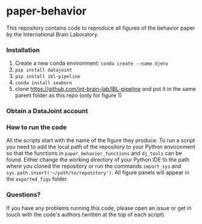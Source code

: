 # paper-behavior
This repository contains code to reproduce all figures of the behavior paper by the International Brain Laboratory. 

### Installation
1. Create a new conda environment: `conda create --name djenv`
2. `pip install datajoint`
3. `pip install ibl-pipeline`
4. `conda install seaborn`
5. clone https://github.com/int-brain-lab/IBL-pipeline and put it in the same parent folder as this repo (only for figure 1)

### Obtain a DataJoint account

### How to run the code
All the scripts start with the name of the figure they produce. To run a script you need to add the local path of the repository to your Python environment so that the functions in `paper_behavior_functions` and `dj_tools` can be found. Either change the working directory of your Python IDE to the path where you cloned the repository or run the commands `import_sys` and `sys.path.insert('~/path/to/repository')`.
All figure panels will appear in the `exported_figs` folder.

### Questions?
If you have any problems running this code, please open an issue or get in touch with the code's authors (written at the top of each script).